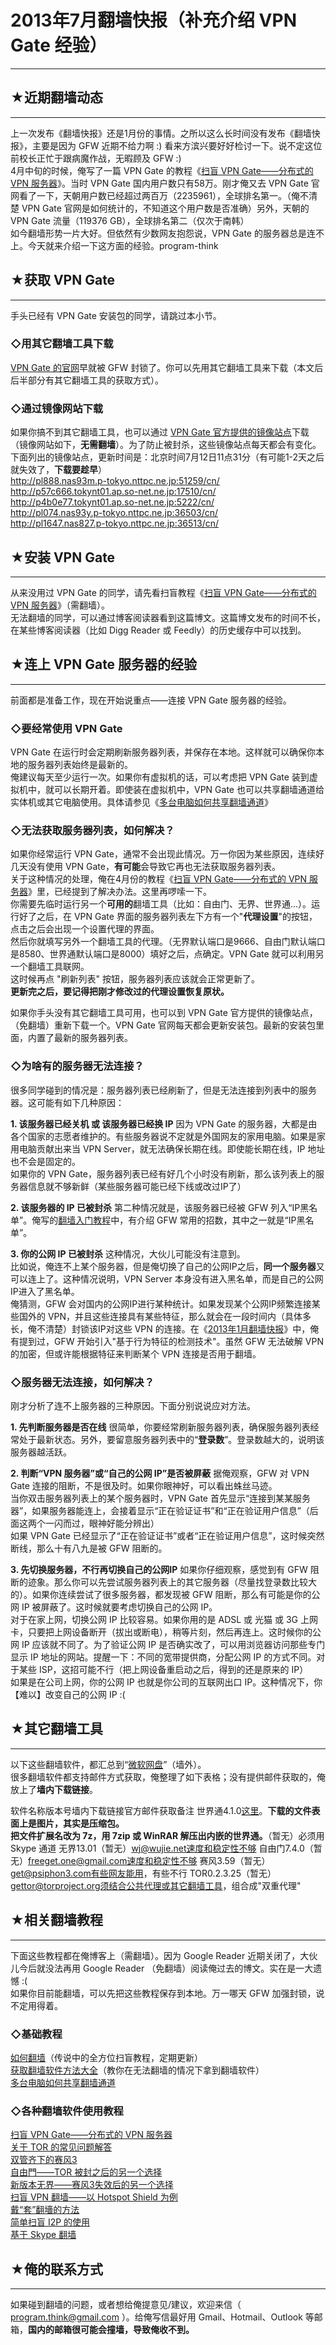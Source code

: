 # 2013年7月翻墙快报（补充介绍 VPN Gate 经验） 

-----

 ## ★近期翻墙动态
-------

  
 上一次发布《翻墙快报》还是1月份的事情。之所以这么长时间没有发布《翻墙快报》，主要是因为 GFW 近期不给力啊 :) 看来方滨兴要好好检讨一下。说不定这位前校长正忙于跟病魔作战，无暇顾及 GFW :)  
 4月中旬的时候，俺写了一篇 VPN Gate 的教程《[扫盲 VPN Gate——分布式的 VPN 服务器](https://program-think.blogspot.com/2013/04/gfw-vpngate.html)》。当时 VPN Gate 国内用户数只有58万。刚才俺又去 VPN Gate 官网看了一下，天朝用户数已经超过两百万（2235961），全球排名第一。（俺不清楚 VPN Gate 官网是如何统计的，不知道这个用户数是否准确）另外，天朝的 VPN Gate 流量（119376 GB），全球排名第二（仅次于南韩）  
 如今翻墙形势一片大好。但依然有少数网友抱怨说，VPN Gate 的服务器总是连不上。今天就来介绍一下这方面的经验。program-think  
   
   
 ## ★获取 VPN Gate
------------

  
 手头已经有 VPN Gate 安装包的同学，请跳过本小节。  
   
 ### ◇用其它翻墙工具下载

  
 [VPN Gate 的官网](http://www.vpngate.net/cn/)早就被 GFW 封锁了。你可以先用其它翻墙工具来下载（本文后后半部分有其它翻墙工具的获取方式）。  
   
 ### ◇通过镜像网站下载

  
 如果你搞不到其它翻墙工具，也可以通过 [VPN Gate 官方提供的镜像站点](http://www.vpngate.net/cn/sites.aspx)下载（镜像网站如下，**无需翻墙**）。为了防止被封杀，这些镜像站点每天都会有变化。  
 下面列出的镜像站点，更新时间是：北京时间7月12日11点31分（有可能1-2天之后就失效了，**下载要趁早**）  
 http://pl888.nas93m.p-tokyo.nttpc.ne.jp:51259/cn/  
 http://p57c666.tokynt01.ap.so-net.ne.jp:17510/cn/  
 http://p4b0e77.tokynt01.ap.so-net.ne.jp:5222/cn/  
 http://pl074.nas93y.p-tokyo.nttpc.ne.jp:36503/cn/  
 http://pl1647.nas827.p-tokyo.nttpc.ne.jp:36513/cn/  
   
   
 ## ★安装 VPN Gate
------------

  
 从来没用过 VPN Gate 的同学，请先看扫盲教程《[扫盲 VPN Gate——分布式的 VPN 服务器](https://program-think.blogspot.com/2013/04/gfw-vpngate.html)》（需翻墙）。  
 无法翻墙的同学，可以通过博客阅读器看到这篇博文。这篇博文发布的时间不长，在某些博客阅读器（比如 Digg Reader 或 Feedly）的历史缓存中可以找到。  
   
   
 ## ★连上 VPN Gate 服务器的经验
-------------------

  
 前面都是准备工作，现在开始说重点——连接 VPN Gate 服务器的经验。  
   
 ### ◇要经常使用 VPN Gate

  
 VPN Gate 在运行时会定期刷新服务器列表，并保存在本地。这样就可以确保你本地的服务器列表始终是最新的。  
 俺建议每天至少运行一次。如果你有虚拟机的话，可以考虑把 VPN Gate 装到虚拟机中，就可以长期开着。即使装在虚拟机中，VPN Gate 也可以共享翻墙通道给实体机或其它电脑使用。具体请参见《[多台电脑如何共享翻墙通道](https://program-think.blogspot.com/2013/01/cross-host-use-gfw-tool.html)》  
   
 ### ◇无法获取服务器列表，如何解决？

  
 如果你经常运行 VPN Gate，通常不会出现此情况。万一你因为某些原因，连续好几天没有使用 VPN Gate，**有可能**会导致它再也无法获取服务器列表。  
 关于这种情况的处理，俺在4月份的教程《[扫盲 VPN Gate——分布式的 VPN 服务器](https://program-think.blogspot.com/2013/04/gfw-vpngate.html)》里，已经提到了解决办法。这里再啰嗦一下。  
 你需要先临时运行另一个**可用的**翻墙工具（比如：自由门、无界、世界通...）。运行好了之后，在 VPN Gate 界面的服务器列表左下方有一个"**代理设置**"的按钮，点击之后会出现一个设置代理的界面。  
 然后你就填写另外一个翻墙工具的代理。（无界默认端口是9666、自由门默认端口是8580、世界通默认端口是8000）填好之后，点确定。VPN Gate 就可以利用另一个翻墙工具联网。  
 这时候再点 "刷新列表" 按钮，服务器列表应该就会正常更新了。  
 **更新完之后，要记得把刚才修改过的代理设置恢复原状。** 
   
 如果你手头没有其它翻墙工具可用，也可以到 VPN Gate 官方提供的镜像站点，（免翻墙）重新下载一个。VPN Gate 官网每天都会更新安装包。最新的安装包里面，内置了最新的服务器列表。  
   
 ### ◇为啥有的服务器无法连接？

  
 很多同学碰到的情况是：服务器列表已经刷新了，但是无法连接到列表中的服务器。这可能有如下几种原因：  
   
 **1. 该服务器已经关机 或 该服务器已经换 IP** 
 因为 VPN Gate 的服务器，大都是由各个国家的志愿者维护的。有些服务器说不定就是外国网友的家用电脑。如果是家用电脑贡献出来当 VPN Server，就无法确保长期在线。即使能长期在线，IP 地址也不会是固定的。  
 如果你的 VPN Gate，服务器列表已经有好几个小时没有刷新，那么该列表上的服务器信息就不够新鲜（某些服务器可能已经下线或改过IP了）  
   
 **2. 该服务器的 IP 已被封杀** 
 第二种情况就是，该服务器已经被 GFW 列入“IP黑名单”。俺写的[翻墙入门教程](https://program-think.blogspot.com/2009/05/how-to-break-through-gfw.html)中，有介绍 GFW 常用的招数，其中之一就是“IP黑名单”。  
   
 **3. 你的公网 IP 已被封杀** 
 这种情况，大伙儿可能没有注意到。  
 比如说，俺连不上某个服务器，但是俺切换了自己的公网IP之后，**同一个服务器**又可以连上了。这种情况说明，VPN Server 本身没有进入黑名单，而是自己的公网IP进入了黑名单。  
 俺猜测，GFW 会对国内的公网IP进行某种统计。如果发现某个公网IP频繁连接某些国外的 VPN，并且这些连接具有某些特征，那么就会在一段时间内（具体多长，俺不清楚）封锁该IP对这些 VPN 的连接。在《[2013年1月翻墙快报](https://program-think.blogspot.com/2013/01/gfw-news.html)》中，俺有提到过，GFW 开始引入"基于行为特征的检测技术"。虽然 GFW 无法破解 VPN 的加密，但或许能根据特征来判断某个 VPN 连接是否用于翻墙。  
   
 ### ◇服务器无法连接，如何解决？

  
 刚才分析了连不上服务器的三种原因。下面分别说说应对方法。  
   
 **1. 先判断服务器是否在线** 
 很简单，你要经常刷新服务器列表，确保服务器列表经常处于最新状态。另外，要留意服务器列表中的“**登录数**”。登录数越大的，说明该服务器越活跃。  
   
 **2. 判断“VPN 服务器”或“自己的公网 IP”是否被屏蔽** 
 据俺观察，GFW 对 VPN Gate 连接的阻断，不是很及时。如果你眼神好，可以看出蛛丝马迹。  
 当你双击服务器列表上的某个服务器时，VPN Gate 首先显示“连接到某某服务器”，如果服务器能连上，会接着显示“正在验证证书”和“正在验证用户信息”（后面这两个一闪而过，眼神好能分辨出）  
 如果 VPN Gate 已经显示了“正在验证证书”或者“正在验证用户信息”，这时候突然断线，那么十有八九是被 GFW 阻断的。  
   
 **3. 先切换服务器，不行再切换自己的公网IP** 
 如果你仔细观察，感觉到有 GFW 阻断的迹象。那么你可以先尝试服务器列表上的其它服务器（尽量找登录数比较大的）。如果你连续尝试了很多服务器，都发现被 GFW 阻断，那么有可能是你的公网 IP 被屏蔽了。这时候就要考虑切换自己的公网 IP。  
 对于在家上网，切换公网 IP 比较容易。如果你用的是 ADSL 或 光猫 或 3G 上网卡，只要把上网设备断开（拔出或断电），稍等片刻，然后再连上。这时候你的公网 IP 应该就不同了。为了验证公网 IP 是否确实改了，可以用浏览器访问那些专门显示 IP 地址的网站。提醒一下：不同的宽带提供商，分配公网 IP 的方式不同。对于某些 ISP，这招可能不行（把上网设备重启动之后，得到的还是原来的 IP）  
 如果是在公司上网，你的公网 IP 也就是你公司的互联网出口 IP。这种情况下，你【难以】改变自己的公网 IP :(  
   
   
 ## ★其它翻墙工具
-------

  
 以下这些翻墙软件，都汇总到“[微软网盘](https://onedrive.live.com/?id=F5B0090663FEEADA!730)”（墙外）。  
 很多翻墙软件都支持邮件方式获取，俺整理了如下表格；没有提供邮件获取的，俺放上了**墙内下载链接**。  
   
 软件名称版本号墙内下载链接官方邮件获取备注 世界通4.1.0[这里](http://img610.ph.126.net/jimNYb8Ngf6SHxl1RIHlsA==/1949777163676558355.bmp)。**下载的文件表面上是图片，其实是压缩包。  
 把文件扩展名改为 7z，用 7zip 或 WinRAR 解压出内嵌的世界通。**（暂无）必须用 Skype 通道 无界13.01（暂无）wj@wujie.net速度和稳定性不够 自由门7.4.0（暂无）freeget.one@gmail.com速度和稳定性不够 赛风3.59（暂无）get@psiphon3.com有些网友能用，有些不行 TOR0.2.3.25（暂无）gettor@torproject.org须结合公共代理或其它翻墙工具，组合成"双重代理"   
   
 ## ★相关翻墙教程
-------

  
 下面这些教程都在俺博客上（需翻墙）。因为 Google Reader 近期关闭了，大伙儿今后就没法再用 Google Reader （免翻墙）阅读俺过去的博文。实在是一大遗憾 :(  
 如果你目前能翻墙，可以先把这些教程保存到本地。万一哪天 GFW 加强封锁，说不定用得着。  
   
 ### ◇基础教程

  
 [如何翻墙](https://program-think.blogspot.com/2009/05/how-to-break-through-gfw.html)（传说中的全方位扫盲教程，定期更新）  
 [获取翻墙软件方法大全](https://program-think.blogspot.com/2011/03/how-to-get-gfw-tools.html)（教你在无法翻墙的情况下拿到翻墙软件）  
 [多台电脑如何共享翻墙通道](https://program-think.blogspot.com/2013/01/cross-host-use-gfw-tool.html)  
   
 ### ◇各种翻墙软件使用教程

  
 [扫盲 VPN Gate——分布式的 VPN 服务器](https://program-think.blogspot.com/2013/04/gfw-vpngate.html)  
 [关于 TOR 的常见问题解答](https://program-think.blogspot.com/2013/11/tor-faq.html)  
 [双管齐下的赛风3](https://program-think.blogspot.com/2011/10/gfw-psiphon.html)  
 [自由門——TOR 被封之后的另一个选择](https://program-think.blogspot.com/2010/03/choose-free-gate.html)  
 [新版本无界——赛风3失效后的另一个选择](https://program-think.blogspot.com/2011/12/gfw-wujie.html)  
 [扫盲 VPN 翻墙——以 Hotspot Shield 为例](https://program-think.blogspot.com/2011/09/gfw-vpn-hotspot-shield.html)  
 [戴“套”翻墻的方法](https://program-think.blogspot.com/2009/09/break-through-gfw-with-tor.html)  
 [简单扫盲 I2P 的使用](https://program-think.blogspot.com/2012/06/gfw-i2p.html)  
 [基于 Skype 翻墙](https://program-think.blogspot.com/2011/05/through-gfw-with-skype.html)  
   
   
 ## ★俺的联系方式
-------

  
 如果碰到翻墙的问题，或者想给俺提意见/建议，欢迎来信（ program.think@gmail.com ）。给俺写信最好用 Gmail、Hotmail、Outlook 等邮箱，**国内的邮箱很可能会撞墙，导致俺收不到。**